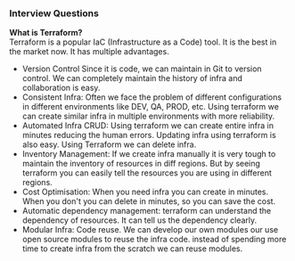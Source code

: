 ### Interview Questions

**What is Terraform?** <br/>
Terraform is a popular IaC (Infrastructure as a Code) tool. It is the best in the market now. It has multiple advantages.
* Version Control
Since it is code, we can maintain in Git to version control. We can completely maintain the history of infra and collaboration is easy.
* Consistent Infra:
Often we face the problem of different configurations in different environments like DEV, QA, PROD, etc. Using terraform we can create similar infra in multiple environments with more reliability.
* Automated Infra CRUD:
Using terraform we can create entire infra in minutes reducing the human errors. Updating infra using terraform is also easy. Using Terraform we can delete infra.
* Inventory Management:
If we create infra manually it is very tough to maintain the inventory of resources in diff regions. But by seeing terraform you can easily tell the resources you are using in different regions.
* Cost Optimisation:
When you need infra you can create in minutes. When you don't you can delete in minutes, so you can save the cost.
* Automatic dependency management:
terraform can understand the dependency of resources. It can tell us the dependency clearly.
* Modular Infra:
Code reuse. We can develop our own modules our use open source modules to reuse the infra code. instead of spending more time to create infra from the scratch we can reuse modules.
